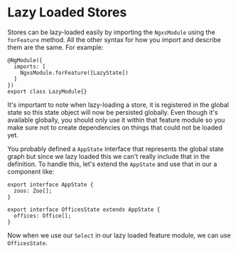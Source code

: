 # Lazy Loaded Stores
Stores can be lazy-loaded easily by importing the `NgxsModule` using the
`forFeature` method. All the other syntax for how you import
and describe them are the same. For example:

```TS
@NgModule({
  imports: [
    NgxsModule.forFeature([LazyState])
  ]
})
export class LazyModule{}
```

It's important to note when lazy-loading a store, it is registered in the global
state so this state object will now be persisted globally. Even though
it's available globally, you should only use it within that feature module so you
make sure not to create dependencies on things that could not be loaded yet.

You probably defined a `AppState` interface that represents the global state
graph but since we lazy loaded this we can't really include that in the definition.
To handle this, let's extend the `AppState` and use that in our a component like:

```TS
export interface AppState {
  zoos: Zoo[];
}

export interface OfficesState extends AppState {
  offices: Office[];
}
```

Now when we use our `Select` in our lazy loaded feature module, we can use `OfficesState`.
